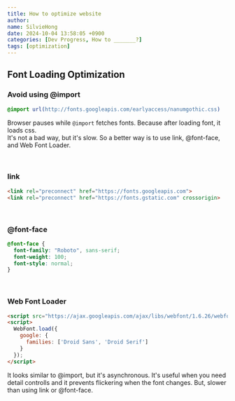 ```yaml
---
title: How to optimize website
author: 
name: SilvieHong
date: 2024-10-04 13:58:05 +0900
categories: [Dev Progress, How to _______?]
tags: [optimization]
---
```


## Font Loading Optimization
### Avoid using @import
```css
@import url(http://fonts.googleapis.com/earlyaccess/nanumgothic.css)
```

Browser pauses while `@import` fetches fonts.
Because after loading font, it loads css.
<br>
It's not a bad way, but it's slow.
So a better way is to use link, @font-face, and Web Font Loader.

<br>

### link
```html
<link rel="preconnect" href="https://fonts.googleapis.com">
<link rel="preconnect" href="https://fonts.gstatic.com" crossorigin>
```
<br>

### @font-face
```css
@font-face {
  font-family: "Roboto", sans-serif;
  font-weight: 100;
  font-style: normal;
}
```
<br>

### Web Font Loader
```html
<script src="https://ajax.googleapis.com/ajax/libs/webfont/1.6.26/webfont.js"></script>
<script>
  WebFont.load({
    google: {
      families: ['Droid Sans', 'Droid Serif']
    }
  });
</script>
```

It looks similar to @import, but it's asynchronous. It's useful when you need detail controlls and it prevents flickering when the font changes. But, slower than using link or @font-face. 

